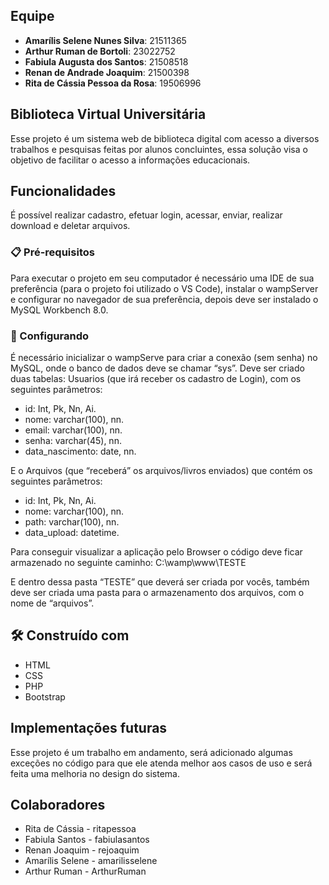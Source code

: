 ## Equipe
- **Amarílis Selene Nunes Silva**: 21511365
- **Arthur Ruman de Bortoli**: 23022752
- **Fabiula Augusta dos Santos**: 21508518
- **Renan de Andrade Joaquim**: 21500398
- **Rita de Cássia Pessoa da Rosa**: 19506996

## Biblioteca Virtual Universitária
Esse projeto é um sistema web de biblioteca digital com acesso a
diversos trabalhos e pesquisas feitas por alunos concluintes, essa solução visa o objetivo
de facilitar o acesso a informações educacionais.

## Funcionalidades
É possível realizar cadastro, efetuar login, acessar, enviar, realizar download e deletar arquivos. 
 
### 📋 Pré-requisitos
Para executar o projeto em seu computador é necessário uma IDE de sua preferência (para o projeto foi utilizado o VS Code), instalar o wampServer e configurar no navegador de sua preferência, depois deve ser instalado o MySQL Workbench 8.0.

### 🔧 Configurando
É necessário inicializar o wampServe para criar a conexão (sem senha) no MySQL, onde o banco de dados deve se chamar “sys”.
Deve ser criado duas tabelas: Usuarios (que irá receber os cadastro de Login), com os seguintes parâmetros:
* id: Int, Pk, Nn, Ai.
* nome: varchar(100), nn.
* email: varchar(100), nn.
* senha: varchar(45), nn.
* data_nascimento: date, nn.

 E o Arquivos (que “receberá” os arquivos/livros enviados) que contém os seguintes parâmetros:
* id: Int, Pk, Nn, Ai.
* nome: varchar(100), nn.
* path: varchar(100), nn.
* data_upload: datetime.

Para conseguir visualizar a aplicação pelo Browser o código deve ficar armazenado no seguinte caminho:
C:\wamp\www\TESTE

E dentro dessa pasta “TESTE” que deverá ser criada por vocês, também deve ser criada uma pasta para o armazenamento dos arquivos, com o nome de “arquivos”.

## 🛠️ Construído com
* HTML
* CSS
* PHP
* Bootstrap

## Implementações futuras
Esse projeto é um trabalho em andamento, será adicionado algumas exceções no código para que ele atenda melhor aos casos de uso e será feita uma melhoria no design do sistema.

## Colaboradores
* Rita de Cássia - ritapessoa
* Fabiula Santos - fabiulasantos
* Renan Joaquim - rejoaquim
* Amarílis Selene - amarilisselene
* Arthur Ruman - ArthurRuman



